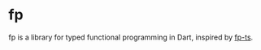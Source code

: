# fp

fp is a library for typed functional programming in Dart, inspired by [fp-ts](https://github.com/gcanti/fp-ts).